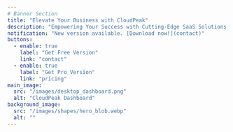 ```yaml
---
# Banner Section
title: "Elevate Your Business with CloudPeak"
description: "Empowering Your Success with Cutting-Edge SaaS Solutions Built for Scalability, Efficiency, and Growth."
notification: "New version available. [Download now!](contact)"
buttons:
  - enable: true
    label: "Get Free Version"
    link: "contact"
  - enable: true
    label: "Get Pro Version"
    link: "pricing"
main_image:
  src: "/images/desktop_dashboard.png"
  alt: "CloudPeak Dashboard"
background_image:
  src: "/images/shapes/hero_blob.webp"
  alt: ""
---
```

